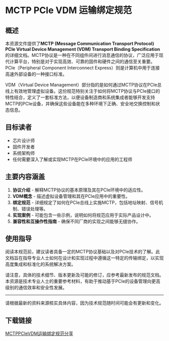 # MCTP PCIe VDM 运输绑定规范

## 概述

本资源文件提供了**MCTP (Message Communication Transport Protocol) PCIe Virtual Device Management (VDM) Transport Binding Specification** 的详细文档。MCTP协议是一种在不同组件间进行消息通信的协议，广泛应用于现代计算平台，特别是对于实现高效、可靠的固件和硬件之间的通信至关重要。PCIe（Peripheral Component Interconnect Express）则是计算机中用于连接高速外部设备的一种接口标准。

VDM（Virtual Device Management）部分指的是如何通过MCTP协议在PCIe总线上有效地管理虚拟设备。这份规范特别关注于如何将MCTP协议与PCIe接口的特性结合，定义了一套标准方法，以便设备制造商和系统集成者能够开发支持MCTP的PCIe设备，并确保这些设备能在多种环境下正确、安全地交换控制和状态信息。

## 目标读者

- 芯片设计师
- 固件开发者
- 系统架构师
- 任何需要深入了解或实现MCTP在PCIe环境中的应用的工程师

## 主要内容涵盖

1. **协议介绍** - 解释MCTP协议的基本原理及其在PCIe环境中的适应性。
2. **VDM概念** - 描述虚拟设备管理和其在PCIe应用中的重要性。
3. **绑定规范** - 详细规定了如何在PCIe总线上实施MCTP，包括地址映射、信号机制、错误处理等。
4. **实现案例** - 可能包含一些示例，说明如何将规范应用于实际产品设计中。
5. **兼容性和互操作性指南** - 确保不同厂商的实现之间能够无缝协作。

## 使用指导

阅读本规范前，建议读者具备一定的MCTP协议基础以及对PCIe技术的了解。此文档旨在指导专业人士如何在设计和实现过程中遵循这一特定的传输绑定，以实现高度集成和标准化的系统解决方案。

请注意，具体的技术细节、版本更新及可能的修订，应参考最新发布的规范文档。本资源是技术专业人士的重要参考材料，有助于推动基于PCIe的设备管理向更高级别的通信效率和安全性发展。

---

请根据最新的资料来源核实具体内容，因为技术规范随时间可能会有更新和变化。

## 下载链接

[MCTPPCIeVDM运输绑定规范分享](https://pan.quark.cn/s/9f0f2bc3890e)